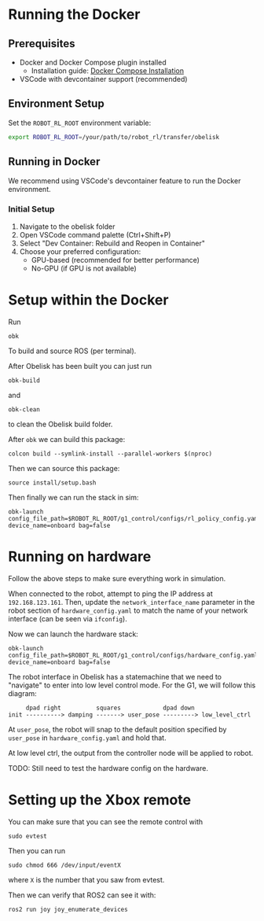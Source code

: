 # Running the Docker

## Prerequisites
- Docker and Docker Compose plugin installed
  - Installation guide: [Docker Compose Installation](https://docs.docker.com/compose/install/linux/#install-using-the-repository)
- VSCode with devcontainer support (recommended)

## Environment Setup
Set the `ROBOT_RL_ROOT` environment variable:
```bash
export ROBOT_RL_ROOT=/your/path/to/robot_rl/transfer/obelisk
```

## Running in Docker
We recommend using VSCode's devcontainer feature to run the Docker environment.

### Initial Setup
1. Navigate to the obelisk folder
2. Open VSCode command palette (Ctrl+Shift+P)
3. Select "Dev Container: Rebuild and Reopen in Container"
4. Choose your preferred configuration:
   - GPU-based (recommended for better performance)
   - No-GPU (if GPU is not available)


# Setup within the Docker
Run
```
obk
```
To build and source ROS (per terminal).

After Obelisk has been built you can just run
```
obk-build
```
and 
```
obk-clean
```
to clean the Obelisk build folder.

After `obk` we can build this package:
```
colcon build --symlink-install --parallel-workers $(nproc)
```
Then we can source this package:
```
source install/setup.bash
```

Then finally we can run the stack in sim:
```
obk-launch config_file_path=$ROBOT_RL_ROOT/g1_control/configs/rl_policy_config.yaml device_name=onboard bag=false
```

# Running on hardware
Follow the above steps to make sure everything work in simulation.

When connected to the robot, attempt to ping the IP address at `192.168.123.161`.
Then, update the `network_interface_name` parameter in the robot section of `hardware_config.yaml` to match the name of your network interface (can be seen via `ifconfig`).

Now we can launch the hardware stack:
```
obk-launch config_file_path=$ROBOT_RL_ROOT/g1_control/configs/hardware_config.yaml device_name=onboard bag=false
```

The robot interface in Obelisk has a statemachine that we need to "navigate" to enter into low level control mode.
For the G1, we will follow this diagram:

```
     dpad right          squares            dpad down
init ----------> damping -------> user_pose ---------> low_level_ctrl
```
At `user_pose`, the robot will snap to the default position specified by `user_pose` in `hardware_config.yaml` and hold that.

At low level ctrl, the output from the controller node will be applied to robot.

TODO: Still need to test the hardware config on the hardware.

# Setting up the Xbox remote
You can make sure that you can see the remote control with
```
sudo evtest
```

Then you can run 
```
sudo chmod 666 /dev/input/eventX
```
where `X` is the number that you saw from evtest.

Then we can verify that ROS2 can see it with:
```
ros2 run joy joy_enumerate_devices
```
